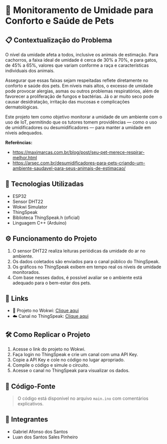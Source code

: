 
# 🐾 Monitoramento de Umidade para Conforto e Saúde de Pets

## 📋 Contextualização do Problema

O nível da umidade afeta a todos, inclusive os animais de estimação. Para cachorros, a faixa ideal de umidade é cerca de 30% a 70%, e para gatos, de 45% a 65%, valores que variam conforme a raça e características individuais dos animais.

Assegurar que essas faixas sejam respeitadas reflete diretamente no conforto e saúde dos pets. Em níveis mais altos, o excesso de umidade pode provocar alergias, asmas ou outros problemas respiratórios, além de favorecer a proliferação de fungos e bactérias. Já o ar muito seco pode causar desidratação, irritação das mucosas e complicações dermatológicas.

Este projeto tem como objetivo monitorar a umidade de um ambiente com o uso de IoT, permitindo que os tutores tomem providências — como o uso de umidificadores ou desumidificadores — para manter a umidade em níveis adequados.

**Referências:**

- https://maximarcas.com.br/blog/post/seu-pet-merece-respirar-melhor.html  
- https://arsec.com.br/desumidificadores-para-pets-criando-um-ambiente-saudavel-para-seus-animais-de-estimacao/

## 🔧 Tecnologias Utilizadas

- ESP32
- Sensor DHT22
- Wokwi Simulator
- ThingSpeak
- Biblioteca ThingSpeak.h (oficial)
- Linguagem C++ (Arduino)

## ⚙️ Funcionamento do Projeto

1. O sensor DHT22 realiza leituras periódicas da umidade do ar no ambiente.
2. Os dados coletados são enviados para o canal público do ThingSpeak.
3. Os gráficos no ThingSpeak exibem em tempo real os níveis de umidade monitorados.
4. Com base nesses dados, é possível avaliar se o ambiente está adequado para o bem-estar dos pets.

## 🔗 Links

- 🔌 Projeto no Wokwi: [Clique aqui](https://wokwi.com/projects/435662750335194113)
- ☁️ Canal no ThingSpeak: [Clique aqui](https://thingspeak.mathworks.com/channels/3003938)

## 🛠️ Como Replicar o Projeto

1. Acesse o link do projeto no Wokwi.
2. Faça login no ThingSpeak e crie um canal com uma API Key.
3. Copie a API Key e cole no código no lugar apropriado.
4. Compile o código e simule o circuito.
5. Acesse o canal no ThingSpeak para visualizar os dados.

## 📁 Código-Fonte

> O código está disponível no arquivo `main.ino` com comentários explicativos.

## 👥 Integrantes

- Gabriel Afonso dos Santos
- Luan dos Santos Sales Pinheiro
